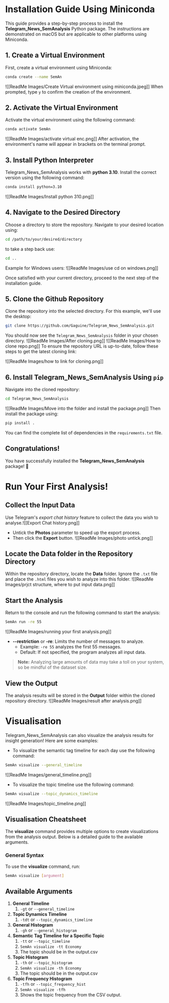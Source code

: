 # Installation Guide Using Miniconda
This guide provides a step-by-step process to install the **Telegram_News_SemAnalysis** Python package. The instructions are demonstrated on macOS but are applicable to other platforms using Miniconda.
## 1. Create a Virtual Environment 
First, create a virtual environment using Miniconda: 
```bash
conda create --name SemAn
```
![[ReadMe Images/Create Virtual environment using miniconda.jpeg]]
When prompted, type `y` to confirm the creation of the environment.
## 2. Activate the Virtual Environment
Activate the virtual environment using the following command:
```bash
conda activate SemAn
```
![[ReadMe Images/activate virtual enc.png]]
After activation, the environment's name will appear in brackets on the terminal prompt.
## 3. Install Python Interpreter
Telegram_News_SemAnalysis works with **python 3.10**. Install the correct version using the following command:
```bash
conda install python=3.10
```
![[ReadMe Images/Install python 310.png]]
## 4. Navigate to the Desired Directory
Choose a directory to store the repository. Navigate to your desired location using:
```bash
cd /path/to/your/desired/directory
```
to take a step back use:
```bash
cd ..
```

Example for Windows users:
![[ReadMe Images/use cd on windows.png]]

Once satisfied with your current directory, proceed to the next step of the installation guide.
## 5. Clone the Github Repository
Clone the repository into the selected directory. For this example, we'll use the desktop:
```bash
git clone https://github.com/Gaguine/Telegram_News_SemAnalysis.git
```
You should now see the `Telegram_News_SemAnalysis` folder in your chosen directory.
![[ReadMe Images/After cloning.png]]
![[ReadMe Images/How to clone repo.png]]
To ensure the repository URL is up-to-date, follow these steps to get the latest cloning link:

![[ReadMe Images/how to link for cloning.png]]

## 6. Install Telegram_News_SemAnalysis Using `pip`
Navigate into the cloned repository:
```bash
cd Telegram_News_SemAnalysis
```
![[ReadMe Images/Move into the folder and install the package.png]]
Then install the package using:
```bash
pip install .
```
You can find the complete list of dependencies in the `requirements.txt` file.
## Congratulations!

You have successfully installed the **Telegram_News_SemAnalysis** package! 🎉

# Run Your First Analysis!
## Collect the Input Data
Use Telegram's *export chat history* feature to collect the data you wish to analyse.![[Export Chat history.png]]
- Untick the **Photos** parameter to speed up the export process. 
- Then click the **Export** button.
![[ReadMe Images/photo untick.png]]
## Locate the Data folder in the Repository Directory
Within the repository directory, locate the **Data** folder. Ignore the `.txt` file and place the `.html` files you wish to analyze into this folder.
![[ReadMe Images/prjct structure, where to put input data.png]]
## Start the Analysis
Return to the console and run the following command to start the analysis:
```bash
SemAn run -re 55
```
![[ReadMe Images/running your first analysis.png]]
- **--restriction** or **-re**: Limits the number of messages to analyze.
    - Example: `-re 55` analyzes the first 55 messages.
    - Default: If not specified, the program analyzes all input data.

> **Note:** Analyzing large amounts of data may take a toll on your system, so be mindful of the dataset size.

## View the Output
The analysis results will be stored in the **Output** folder within the cloned repository directory.
![[ReadMe Images/result after analysis.png]]
# Visualisation
Telegram_News_SemAnalysis can also visualize the analysis results for insight generation!
Here are some examples:
- To visualize the semantic tag timeline for each day use the following command:
```bash
SemAn visualize --general_timeline
```
![[ReadMe Images/general_timeline.png]]
- To visualize the topic timeline use the following command:
```bash
SemAn visualize --topic_dynamics_timeline
```
![[ReadMe Images/topic_timeline.png]]
## Visualisation Cheatsheet
The **visualize** command provides multiple options to create visualizations from the analysis output. Below is a detailed guide to the available arguments.
### General Syntax 
To use the **visualize** command, run: 
```bash
SemAn visualize [argument]
```
## Available Arguments
1. **General Timeline**
	1. `-gt` or `--general_timeline`
2. **Topic Dynamics Timeline**
	1. `-tdt` or `--topic_dynamics_timeline`
3. **General Histogram**
	1. `-gh` or `--general_histogram`
4. **Semantic Tag Timeline for a Specific Topic**
	1. `-tt` or `--topic_timeline`
	2. `SemAn visualize -tt Economy`
	3. The topic should be in the output.csv
5. **Topic Histogram**
	1. `-th` or `--topic_histogram`
	2. `SemAn visualize -th Economy`
	3. The topic should be in the output.csv
6. **Topic Frequency Histogram**
	1. `-tfh` or `--topic_frequency_hist`
	2. `SemAn visualize -tfh`
	3. Shows the topic frequency from the CSV output.
